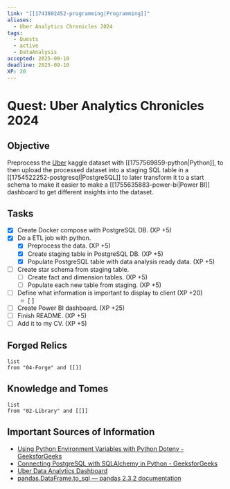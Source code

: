 ```yaml
---
link: "[[1743802452-programming|Programming]]"
aliases:
  - Uber Analytics Chronicles 2024
tags:
  - Quests
  - active
  - DataAnalysis
accepted: 2025-09-10
deadline: 2025-09-10
XP: 20
---
```

# Quest: Uber Analytics Chronicles 2024
## Objective
Preprocess the [Uber](https://www.kaggle.com/datasets/yashdevladdha/uber-ride-analytics-dashboard) kaggle dataset with [[1757569859-python|Python]], to then upload the processed dataset into a staging SQL table in a [[1754522252-postgresql|PostgreSQL]] to later transform it to a start schema to make it easier to make a [[1755635883-power-bi|Power BI]] dashboard to get different insights into the dataset.

## Tasks
- [x] Create Docker compose with PostgreSQL DB. (XP +5)
- [x] Do a ETL job with python.
	- [x] Preprocess the data. (XP +5)
	- [x] Create staging table in PostgreSQL DB. (XP +5)
	- [x] Populate PostgreSQL table with data analysis ready data. (XP +5)
- [ ] Create star schema from staging table.
	- [ ] Create fact and dimension tables. (XP +5)
	- [ ] Populate each new table from staging. (XP +5)
- [ ] Define what information is important to display to client (XP +20)
	- [ ] 
- [ ] Create Power BI dashboard. (XP +25)
- [ ] Finish README. (XP +5)
- [ ] Add it to my CV. (XP +5)

## Forged Relics
```dataview
list
from "04-Forge" and [[]]
```
## Knowledge and Tomes
```dataview
list
from "02-Library" and [[]]
```

## Important Sources of Information
- [Using Python Environment Variables with Python Dotenv - GeeksforGeeks](https://www.geeksforgeeks.org/python/using-python-environment-variables-with-python-dotenv/)
- [Connecting PostgreSQL with SQLAlchemy in Python - GeeksforGeeks](https://www.geeksforgeeks.org/python/connecting-postgresql-with-sqlalchemy-in-python/)
- [Uber Data Analytics Dashboard](https://www.kaggle.com/datasets/yashdevladdha/uber-ride-analytics-dashboard)
- [pandas.DataFrame.to_sql — pandas 2.3.2 documentation](https://pandas.pydata.org/pandas-docs/stable/reference/api/pandas.DataFrame.to_sql.html)
